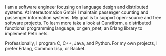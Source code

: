 I am a software engineer focusing on language design and distributed systems. At Interautomation GmbH I maintain passenger counting and passenger information systems. My goal is to support open-source and free software projects. To learn more take a look at Cuneiform, a distributed functional programming language, or gen_pnet, an Erlang library to implement Petri nets.

Professionally, I program C, C++, Java, and Python. For my own projects, I prefer Erlang, Common Lisp, or Racket.




<!--
**joergen7/joergen7** is a ✨ _special_ ✨ repository because its `README.md` (this file) appears on your GitHub profile.

Here are some ideas to get you started:

- 🔭 I’m currently working on ...
- 🌱 I’m currently learning ...
- 👯 I’m looking to collaborate on ...
- 🤔 I’m looking for help with ...
- 💬 Ask me about ...
- 📫 How to reach me: ...
- 😄 Pronouns: ...
- ⚡ Fun fact: ...
-->
